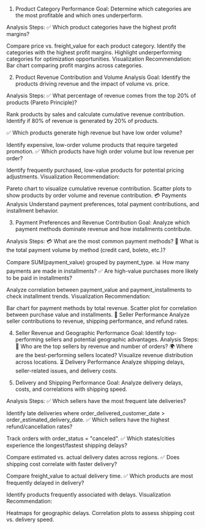

1. Product Category Performance
Goal: Determine which categories are the most profitable and which ones underperform.

Analysis Steps:
✅ Which product categories have the highest profit margins?

Compare price vs. freight_value for each product category.
Identify the categories with the highest profit margins.
Highlight underperforming categories for optimization opportunities.
Visualization Recommendation: Bar chart comparing profit margins across categories.

2. Product Revenue Contribution and Volume Analysis
Goal: Identify the products driving revenue and the impact of volume vs. price.

Analysis Steps:
✅ What percentage of revenue comes from the top 20% of products (Pareto Principle)?

Rank products by sales and calculate cumulative revenue contribution.
Identify if 80% of revenue is generated by 20% of products.



✅ Which products generate high revenue but have low order volume?

Identify expensive, low-order volume products that require targeted promotion.
✅ Which products have high order volume but low revenue per order?

Identify frequently purchased, low-value products for potential pricing adjustments.
Visualization Recommendation:

Pareto chart to visualize cumulative revenue contribution.
Scatter plots to show products by order volume and revenue contribution.
💳 Payments Analysis
Understand payment preferences, total payment contributions, and installment behavior.

3. Payment Preferences and Revenue Contribution
Goal: Analyze which payment methods dominate revenue and how installments contribute.

Analysis Steps:
💳 What are the most common payment methods?
🏦 What is the total payment volume by method (credit card, boleto, etc.)?

Compare SUM(payment_value) grouped by payment_type.
📊 How many payments are made in installments?
✅ Are high-value purchases more likely to be paid in installments?

Analyze correlation between payment_value and payment_installments to check installment trends.
Visualization Recommendation:

Bar chart for payment methods by total revenue.
Scatter plot for correlation between purchase value and installments.
🏪 Seller Performance
Analyze seller contributions to revenue, shipping performance, and refund rates.

4. Seller Revenue and Geographic Performance
Goal: Identify top-performing sellers and potential geographic advantages.
Analysis Steps:
🏪 Who are the top sellers by revenue and number of orders?
🌍 Where are the best-performing sellers located?
Visualize revenue distribution across locations.
⏳ Delivery Performance
Analyze shipping delays, seller-related issues, and delivery costs.

5. Delivery and Shipping Performance
Goal: Analyze delivery delays, costs, and correlations with shipping speed.

Analysis Steps:
✅ Which sellers have the most frequent late deliveries?

Identify late deliveries where order_delivered_customer_date > order_estimated_delivery_date.
✅ Which sellers have the highest refund/cancellation rates?

Track orders with order_status = "canceled".
✅ Which states/cities experience the longest/fastest shipping delays?

Compare estimated vs. actual delivery dates across regions.
✅ Does shipping cost correlate with faster delivery?

Compare freight_value to actual delivery time.
✅ Which products are most frequently delayed in delivery?

Identify products frequently associated with delays.
Visualization Recommendation:

Heatmaps for geographic delays.
Correlation plots to assess shipping cost vs. delivery speed.